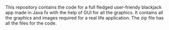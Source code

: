 This repository contains the code for a full fledged user-friendy blackjack app made in Java fx with the help of GUI for all the graphics. It contains all the graphics and images required for a real life application. The zip file has all the files for the code.

